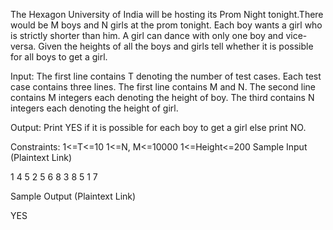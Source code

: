 The Hexagon University of India will be hosting its Prom Night tonight.There would be M boys and N girls at the prom tonight. Each boy wants a girl who is strictly shorter than him. A girl can dance with only one boy and vice-versa. Given the heights of all the boys and girls tell whether it is possible for all boys to get a girl.

Input:
The first line contains T denoting the number of test cases.
Each test case contains three lines.
The first line contains M and N.
The second line contains M integers each denoting the height of boy.
The third contains N integers each denoting the height of girl.

Output:
Print YES if it is possible for each boy to get a girl else print NO.

Constraints:
1<=T<=10
1<=N, M<=10000
1<=Height<=200
Sample Input
(Plaintext Link)

1
4 5
2 5 6 8
3 8 5 1 7

Sample Output
(Plaintext Link)

YES


